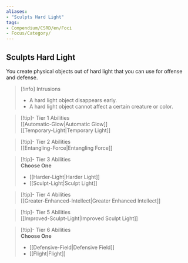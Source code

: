 ```yaml
---
aliases:
- "Sculpts Hard Light"
tags:
- Compendium/CSRD/en/Foci
- Focus/Category/
---
```


  
## Sculpts Hard Light  
You create physical objects out of hard light that you can use for offense and defense.  

>[!info] Intrusions  
>- A hard light object disappears early.  
>- A hard light object cannot affect a certain creature or color.  


>[!tip]- Tier 1 Abilities  
> [[Automatic-Glow|Automatic Glow]]  
> [[Temporary-Light|Temporary Light]]  


>[!tip]- Tier 2 Abilities  
> [[Entangling-Force|Entangling Force]]  


>[!tip]- Tier 3 Abilities  
> **Choose One**  
>- [[Harder-Light|Harder Light]]  
>- [[Sculpt-Light|Sculpt Light]]  


>[!tip]- Tier 4 Abilities  
> [[Greater-Enhanced-Intellect|Greater Enhanced Intellect]]  


>[!tip]- Tier 5 Abilities  
> [[Improved-Sculpt-Light|Improved Sculpt Light]]  


>[!tip]- Tier 6 Abilities  
> **Choose One**  
>- [[Defensive-Field|Defensive Field]]  
>- [[Flight|Flight]]